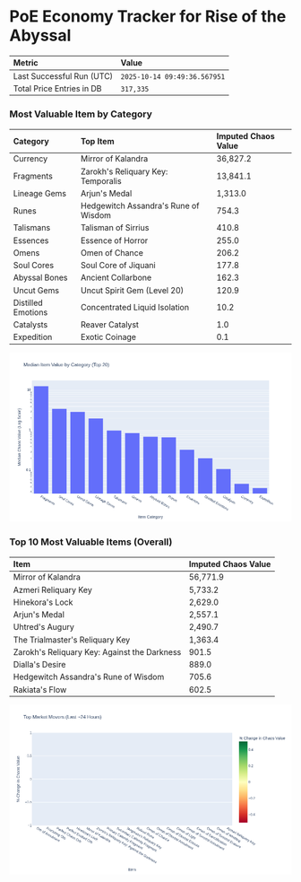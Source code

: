 # PoE Economy Tracker for Rise of the Abyssal

<!-- START_MAINTENANCE -->
| Metric | Value |
|:---|:---|
| Last Successful Run (UTC) | `2025-10-14 09:49:36.567951` |
| Total Price Entries in DB | `317,335` |

<!-- END_MAINTENANCE -->

<!-- START_DATAFRAME_DEBUG -->
<!-- END_DATAFRAME_DEBUG -->

<!-- START_CATEGORY_ANALYSIS -->
### Most Valuable Item by Category
| Category | Top Item | Imputed Chaos Value |
| :--- | :--- | :--- |
| Currency | Mirror of Kalandra | 36,827.2 |
| Fragments | Zarokh's Reliquary Key: Temporalis | 13,841.1 |
| Lineage Gems | Arjun's Medal | 1,313.0 |
| Runes | Hedgewitch Assandra's Rune of Wisdom | 754.3 |
| Talismans | Talisman of Sirrius | 410.8 |
| Essences | Essence of Horror | 255.0 |
| Omens | Omen of Chance | 206.2 |
| Soul Cores | Soul Core of Jiquani | 177.8 |
| Abyssal Bones | Ancient Collarbone | 162.3 |
| Uncut Gems | Uncut Spirit Gem (Level 20) | 120.9 |
| Distilled Emotions | Concentrated Liquid Isolation | 10.2 |
| Catalysts | Reaver Catalyst | 1.0 |
| Expedition | Exotic Coinage | 0.1 |


![Category Analysis Chart](charts/category_analysis.png)
<!-- END_ANALYSIS -->

<!-- START_ANALYSIS -->
### Top 10 Most Valuable Items (Overall)
| Item | Imputed Chaos Value |
| :--- | :--- |
| Mirror of Kalandra | 56,771.9 |
| Azmeri Reliquary Key | 5,733.2 |
| Hinekora's Lock | 2,629.0 |
| Arjun's Medal | 2,557.1 |
| Uhtred's Augury | 2,490.7 |
| The Trialmaster's Reliquary Key | 1,363.4 |
| Zarokh's Reliquary Key: Against the Darkness | 901.5 |
| Dialla's Desire | 889.0 |
| Hedgewitch Assandra's Rune of Wisdom | 705.6 |
| Rakiata's Flow | 602.5 |


![Market Movers Chart](charts/market_movers.png)
<!-- END_ANALYSIS -->
